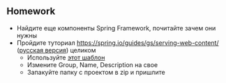 ## Homework

- Найдите еще компоненты Spring Framework, почитайте зачем они нужны
- Пройдите туториал https://spring.io/guides/gs/serving-web-content/ ([русская версия](https://spring-projects.ru/guides/serving-web-content/)) целиком
    - Используйте [этот шаблон](https://start.spring.io/#!type=maven-project&language=java&platformVersion=2.7.13&packaging=jar&jvmVersion=1.8&groupId=com.example&artifactId=serving-web-content&name=serving-web-content&description=Demo%20project%20for%20Spring%20Boot&packageName=com.example.serving-web-content&dependencies=web,thymeleaf)
    - Измените Group, Name, Description на свое
    - Запакуйте папку с проектом в zip и пришлите
